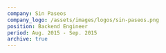 ```yaml
---
company: Sin Paseos
company_logo: /assets/images/logos/sin-paseos.png
position: Backend Engineer
period: Aug. 2015 - Sep. 2015
archive: true
---
```

